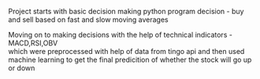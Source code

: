 Project starts with basic decision making python program 
decision - buy and sell based on fast and slow moving averages 

Moving on to making decisions with the help of technical indicators - MACD,RSI,OBV  
which were preprocessed with help of data from tingo api
and then used machine learning to get the final predicition of whether the stock will go up or down
